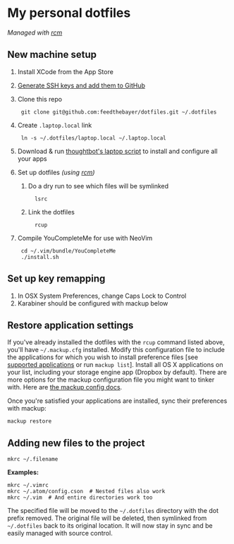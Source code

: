 # My personal dotfiles

*Managed with [rcm][]*

## New machine setup

1. Install XCode from the App Store
1. [Generate SSH keys and add them to GitHub](https://help.github.com/articles/generating-ssh-keys/)
1. Clone this repo

        git clone git@github.com:feedthebayer/dotfiles.git ~/.dotfiles

1. Create `.laptop.local` link

        ln -s ~/.dotfiles/laptop.local ~/.laptop.local

1. Download & run [thoughtbot's laptop script][] to install and configure all your apps
1. Set up dotfiles *(using [rcm][])*
   1. Do a dry run to see which files will be symlinked

            lsrc

   1. Link the dotfiles

            rcup

1. Compile YouCompleteMe for use with NeoVim

        cd ~/.vim/bundle/YouCompleteMe
        ./install.sh


## Set up key remapping

1. In OSX System Preferences, change Caps Lock to Control
1. Karabiner should be configured with mackup below

## Restore application settings

If you've already installed the dotfiles with the `rcup` command listed above,
you'll have `~/.mackup.cfg` installed. Modify this configuration file to include
the applications for which you wish to install preference files [see
[supported applications][] or run `mackup list`]. Install all OS X applications
on your list, including your storage engine app (Dropbox by default). There
are more options for the mackup configuration file you might want to tinker
with. Here are [the mackup config docs][].

Once you're satisfied your applications are installed, sync their preferences
with mackup:

```
mackup restore
```

## Adding new files to the project

```
mkrc ~/.filename
```

**Examples:**

```
mkrc ~/.vimrc
mkrc ~/.atom/config.cson  # Nested files also work
mkrc ~/.vim  # And entire directories work too
```

The specified file will be moved to the `~/.dotfiles` directory with the
dot prefix removed. The original file will be deleted,
then symlinked from `~/.dotfiles` back to its original location.
It will now stay in sync and be easily managed with source control.


[rcm]: https://github.com/thoughtbot/rcm
[thoughtbot's laptop script]: https://github.com/thoughtbot/laptop#install
[mackup]: https://github.com/lra/mackup
[supported applications]: https://github.com/lra/mackup#supported-applications
[the mackup config docs]: https://github.com/lra/mackup/blob/master/doc/README.md

